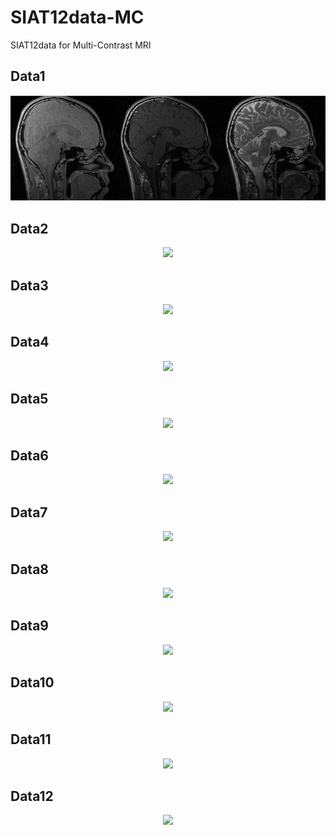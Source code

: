# SIAT12data-MC
SIAT12data for Multi-Contrast MRI


## Data1
<div align="center"><img src="https://github.com/yqx7150/SIAT12data-MC/blob/main/Figures2/MCdata01.png"> </div>    


## Data2
<div align="center"><img src="https://github.com/yqx7150/SIAT12data-MC/tree/main/Figures2/MCdata02.png"> </div>    


   
   
   
   
   
   
   
   
   
   


## Data3
<div align="center"><img src="https://github.com/yqx7150/SIAT12data-MC/tree/main/Figures/MCdata03.png"> </div>

## Data4
<div align="center"><img src="https://github.com/yqx7150/SIAT12data-MC/tree/main/Figures/MCdata04.png"> </div>

## Data5
<div align="center"><img src="https://github.com/yqx7150/SIAT12data-MC/tree/main/Figures/MCdata05.png"> </div>

## Data6
<div align="center"><img src="https://github.com/yqx7150/SIAT12data-MC/tree/main/Figures/MCdata06.png"> </div>

## Data7
<div align="center"><img src="https://github.com/yqx7150/SIAT12data-MC/tree/main/Figures/MCdata07.png"> </div>

## Data8
<div align="center"><img src="https://github.com/yqx7150/SIAT12data-MC/tree/main/Figures/MCdata08.png"> </div>

## Data9
<div align="center"><img src="https://github.com/yqx7150/SIAT12data-MC/tree/main/Figures/MCdata09.png"> </div>

## Data10
<div align="center"><img src="https://github.com/yqx7150/SIAT12data-MC/tree/main/Figures/MCdata10.png"> </div>

## Data11
<div align="center"><img src="https://github.com/yqx7150/SIAT12data-MC/tree/main/Figures/MCdata11.png"> </div>

## Data12
<div align="center"><img src="https://github.com/yqx7150/SIAT12data-MC/tree/main/Figures/MCdata12.png"> </div>


